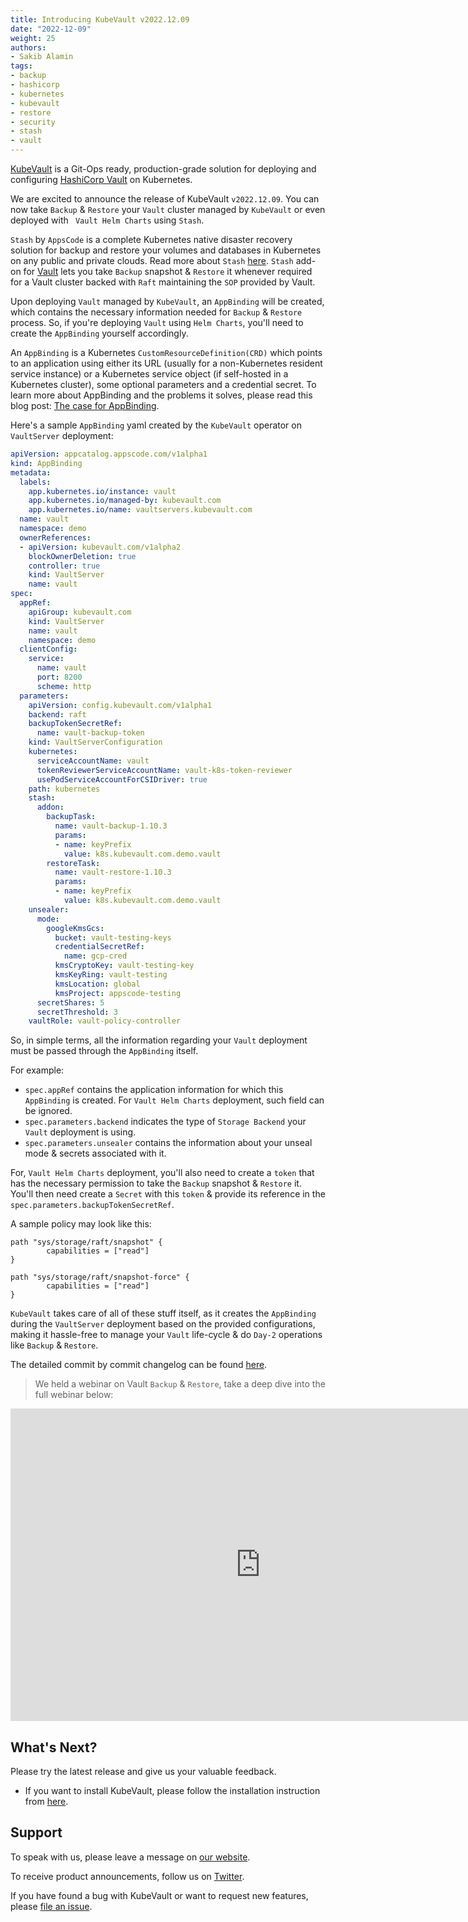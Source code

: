 ```yaml
---
title: Introducing KubeVault v2022.12.09
date: "2022-12-09"
weight: 25
authors:
- Sakib Alamin
tags:
- backup
- hashicorp
- kubernetes
- kubevault
- restore
- security
- stash
- vault
---
```


[KubeVault](https://kubevault.com) is a Git-Ops ready, production-grade solution for deploying and configuring [HashiCorp Vault](https://www.vaultproject.io/) on Kubernetes.

We are excited to announce the release of KubeVault `v2022.12.09`. You can now take `Backup` & `Restore` your `Vault` cluster managed by `KubeVault` or even deployed with ` Vault Helm Charts` using `Stash`.

`Stash` by `AppsCode` is a complete Kubernetes native disaster recovery solution for backup and restore your volumes and databases in Kubernetes on any public and private clouds.
Read more about `Stash` [here](https://stash.run/). `Stash` add-on for [Vault](https://github.com/stashed/vault) lets you take `Backup` snapshot & `Restore` it whenever required for a Vault cluster backed with `Raft` maintaining the `SOP` provided by Vault. 

Upon deploying `Vault` managed by `KubeVault`, an `AppBinding` will be created, which contains the necessary information needed for `Backup` & `Restore` process.
So, if you're deploying `Vault` using `Helm Charts`, you'll need to create the `AppBinding` yourself accordingly. 

An `AppBinding` is a Kubernetes `CustomResourceDefinition(CRD)` which points to an application using either its URL (usually for a non-Kubernetes resident service instance) or a Kubernetes service object (if self-hosted in a Kubernetes cluster), some optional parameters and a credential secret. To learn more about AppBinding and the problems it solves, please read this blog post: [The case for AppBinding](https://blog.byte.builders/post/appbinding/).

Here's a sample `AppBinding` yaml created by the `KubeVault` operator on `VaultServer` deployment:

```yaml
apiVersion: appcatalog.appscode.com/v1alpha1
kind: AppBinding
metadata:
  labels:
    app.kubernetes.io/instance: vault
    app.kubernetes.io/managed-by: kubevault.com
    app.kubernetes.io/name: vaultservers.kubevault.com
  name: vault
  namespace: demo
  ownerReferences:
  - apiVersion: kubevault.com/v1alpha2
    blockOwnerDeletion: true
    controller: true
    kind: VaultServer
    name: vault
spec:
  appRef:
    apiGroup: kubevault.com
    kind: VaultServer
    name: vault
    namespace: demo
  clientConfig:
    service:
      name: vault
      port: 8200
      scheme: http
  parameters:
    apiVersion: config.kubevault.com/v1alpha1
    backend: raft
    backupTokenSecretRef:
      name: vault-backup-token
    kind: VaultServerConfiguration
    kubernetes:
      serviceAccountName: vault
      tokenReviewerServiceAccountName: vault-k8s-token-reviewer
      usePodServiceAccountForCSIDriver: true
    path: kubernetes
    stash:
      addon:
        backupTask:
          name: vault-backup-1.10.3
          params:
          - name: keyPrefix
            value: k8s.kubevault.com.demo.vault
        restoreTask:
          name: vault-restore-1.10.3
          params:
          - name: keyPrefix
            value: k8s.kubevault.com.demo.vault
    unsealer:
      mode:
        googleKmsGcs:
          bucket: vault-testing-keys
          credentialSecretRef:
            name: gcp-cred
          kmsCryptoKey: vault-testing-key
          kmsKeyRing: vault-testing
          kmsLocation: global
          kmsProject: appscode-testing
      secretShares: 5
      secretThreshold: 3
    vaultRole: vault-policy-controller

```

So, in simple terms, all the information regarding your `Vault` deployment must be passed through the `AppBinding` itself.

For example:
- `spec.appRef` contains the application information for which this `AppBinding` is created. For `Vault Helm Charts` deployment, such field can be ignored. 
- `spec.parameters.backend` indicates the type of `Storage Backend` your `Vault` deployment is using.
- `spec.parameters.unsealer` contains the information about your unseal mode & secrets associated with it.

For, `Vault Helm Charts` deployment, you'll also need to create a `token` that has the necessary permission to take the `Backup` snapshot & `Restore` it.
You'll then need create a `Secret` with this `token` & provide its reference in the `spec.parameters.backupTokenSecretRef`. 

A sample policy may look like this:

```hcl
path "sys/storage/raft/snapshot" {
        capabilities = ["read"]
}

path "sys/storage/raft/snapshot-force" {
        capabilities = ["read"]
}

```

`KubeVault` takes care of all of these stuff itself, as it creates the `AppBinding` during the `VaultServer` deployment based on the provided configurations, making it hassle-free to manage your `Vault` life-cycle & do `Day-2` operations like `Backup` & `Restore`. 

The detailed commit by commit changelog can be found [here](https://github.com/kubevault/CHANGELOG/blob/master/releases/v2022.12.09/README.md).

> We held a webinar on Vault `Backup` & `Restore`, take a deep dive into the full webinar below:

<iframe style="height: 500px; width: 800px" src="https://www.youtube.com/embed/TOxufXiyVok" title="YouTube video player" frameborder="0" allow="accelerometer; autoplay; clipboard-write; encrypted-media; gyroscope; picture-in-picture" allowfullscreen></iframe>

## What's Next?

Please try the latest release and give us your valuable feedback.

- If you want to install KubeVault, please follow the installation instruction from [here](https://kubevault.com/docs/v2022.12.09/setup).

## Support

To speak with us, please leave a message on [our website](https://appscode.com/contact/).

To receive product announcements, follow us on [Twitter](https://twitter.com/KubeVault).

If you have found a bug with KubeVault or want to request new features, please [file an issue](https://github.com/kubevault/project/issues/new).
